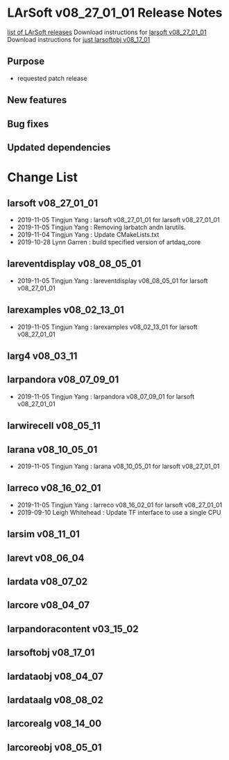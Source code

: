 LArSoft v08_27_01_01 Release Notes
=============================================================================

[list of LArSoft releases](LArSoft_release_list)
Download instructions for [larsoft v08_27_01_01](http://scisoft.fnal.gov/scisoft/bundles/larsoft/v08_27_01_01/larsoft-v08_27_01_01.html)
Download instructions for [just larsoftobj v08_17_01](http://scisoft.fnal.gov/scisoft/bundles/larsoftobj/v08_17_01/larsoftobj-v08_17_01.html)

Purpose
--------------------

-   requested patch release

New features
------------------------------

Bug fixes
------------------------

Updated dependencies
----------------------------------------------

Change List
============================

larsoft v08_27_01_01
-------------------------------------------------

-   2019-11-05 Tingjun Yang : larsoft v08_27_01_01 for larsoft v08_27_01_01
-   2019-11-05 Tingjun Yang : Removing larbatch andn larutils.
-   2019-11-04 Tingjun Yang : Update CMakeLists.txt
-   2019-10-28 Lynn Garren : build specified version of artdaq_core

lareventdisplay v08_08_05_01
-----------------------------------------------------------------

-   2019-11-05 Tingjun Yang : lareventdisplay v08_08_05_01 for larsoft v08_27_01_01

larexamples v08_02_13_01
---------------------------------------------------------

-   2019-11-05 Tingjun Yang : larexamples v08_02_13_01 for larsoft v08_27_01_01

larg4 v08_03_11
--------------------------------------

larpandora v08_07_09_01
-------------------------------------------------------

-   2019-11-05 Tingjun Yang : larpandora v08_07_09_01 for larsoft v08_27_01_01

larwirecell v08_05_11
--------------------------------------------------

larana v08_10_05_01
-----------------------------------------------

-   2019-11-05 Tingjun Yang : larana v08_10_05_01 for larsoft v08_27_01_01

larreco v08_16_02_01
-------------------------------------------------

-   2019-11-05 Tingjun Yang : larreco v08_16_02_01 for larsoft v08_27_01_01
-   2019-09-10 Leigh Whitehead : Update TF interface to use a single CPU

larsim v08_11_01
----------------------------------------

larevt v08_06_04
----------------------------------------

lardata v08_07_02
------------------------------------------

larcore v08_04_07
------------------------------------------

larpandoracontent v03_15_02
--------------------------------------------------------------

larsoftobj v08_17_01
------------------------------------------------

lardataobj v08_04_07
------------------------------------------------

lardataalg v08_08_02
------------------------------------------------

larcorealg v08_14_00
------------------------------------------------

larcoreobj v08_05_01
------------------------------------------------
